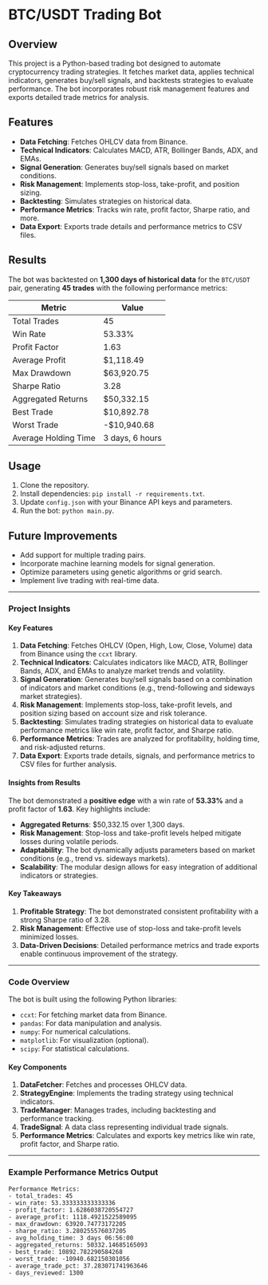 # BTC/USDT Trading Bot

## Overview
This project is a Python-based trading bot designed to automate cryptocurrency trading strategies. It fetches market data, applies technical indicators, generates buy/sell signals, and backtests strategies to evaluate performance. The bot incorporates robust risk management features and exports detailed trade metrics for analysis.

## Features
- **Data Fetching**: Fetches OHLCV data from Binance.
- **Technical Indicators**: Calculates MACD, ATR, Bollinger Bands, ADX, and EMAs.
- **Signal Generation**: Generates buy/sell signals based on market conditions.
- **Risk Management**: Implements stop-loss, take-profit, and position sizing.
- **Backtesting**: Simulates strategies on historical data.
- **Performance Metrics**: Tracks win rate, profit factor, Sharpe ratio, and more.
- **Data Export**: Exports trade details and performance metrics to CSV files.

## Results
The bot was backtested on **1,300 days of historical data** for the `BTC/USDT` pair, generating **45 trades** with the following performance metrics:

| Metric               | Value                     |
|----------------------|---------------------------|
| Total Trades         | 45                        |
| Win Rate             | 53.33%                    |
| Profit Factor        | 1.63                      |
| Average Profit       | $1,118.49                 |
| Max Drawdown         | $63,920.75                |
| Sharpe Ratio         | 3.28                      |
| Aggregated Returns   | $50,332.15                |
| Best Trade           | $10,892.78                |
| Worst Trade          | -$10,940.68               |
| Average Holding Time | 3 days, 6 hours           |

## Usage
1. Clone the repository.
2. Install dependencies: `pip install -r requirements.txt`.
3. Update `config.json` with your Binance API keys and parameters.
4. Run the bot: `python main.py`.

## Future Improvements
- Add support for multiple trading pairs.
- Incorporate machine learning models for signal generation.
- Optimize parameters using genetic algorithms or grid search.
- Implement live trading with real-time data.

---

### **Project Insights**

#### **Key Features**
1. **Data Fetching**: Fetches OHLCV (Open, High, Low, Close, Volume) data from Binance using the `ccxt` library.
2. **Technical Indicators**: Calculates indicators like MACD, ATR, Bollinger Bands, ADX, and EMAs to analyze market trends and volatility.
3. **Signal Generation**: Generates buy/sell signals based on a combination of indicators and market conditions (e.g., trend-following and sideways market strategies).
4. **Risk Management**: Implements stop-loss, take-profit levels, and position sizing based on account size and risk tolerance.
5. **Backtesting**: Simulates trading strategies on historical data to evaluate performance metrics like win rate, profit factor, and Sharpe ratio.
6. **Performance Metrics**: Trades are analyzed for profitability, holding time, and risk-adjusted returns.
7. **Data Export**: Exports trade details, signals, and performance metrics to CSV files for further analysis.

#### **Insights from Results**
The bot demonstrated a **positive edge** with a win rate of **53.33%** and a profit factor of **1.63**. Key highlights include:
- **Aggregated Returns**: $50,332.15 over 1,300 days.
- **Risk Management**: Stop-loss and take-profit levels helped mitigate losses during volatile periods.
- **Adaptability**: The bot dynamically adjusts parameters based on market conditions (e.g., trend vs. sideways markets).
- **Scalability**: The modular design allows for easy integration of additional indicators or strategies.

#### **Key Takeaways**
1. **Profitable Strategy**: The bot demonstrated consistent profitability with a strong Sharpe ratio of 3.28.
2. **Risk Management**: Effective use of stop-loss and take-profit levels minimized losses.
3. **Data-Driven Decisions**: Detailed performance metrics and trade exports enable continuous improvement of the strategy.

---

### **Code Overview**
The bot is built using the following Python libraries:
- `ccxt`: For fetching market data from Binance.
- `pandas`: For data manipulation and analysis.
- `numpy`: For numerical calculations.
- `matplotlib`: For visualization (optional).
- `scipy`: For statistical calculations.

#### **Key Components**
1. **DataFetcher**: Fetches and processes OHLCV data.
2. **StrategyEngine**: Implements the trading strategy using technical indicators.
3. **TradeManager**: Manages trades, including backtesting and performance tracking.
4. **TradeSignal**: A data class representing individual trade signals.
5. **Performance Metrics**: Calculates and exports key metrics like win rate, profit factor, and Sharpe ratio.

---

### **Example Performance Metrics Output**
```plaintext
Performance Metrics:
- total_trades: 45
- win_rate: 53.333333333333336
- profit_factor: 1.6286038720554727
- average_profit: 1118.4921522589095
- max_drawdown: 63920.74773172205
- sharpe_ratio: 3.280255576037205
- avg_holding_time: 3 days 06:56:00
- aggregated_returns: 50332.14685165093
- best_trade: 10892.782290584268
- worst_trade: -10940.682150301056
- average_trade_pct: 37.283071741963646
- days_reviewed: 1300
